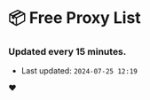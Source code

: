 # :package: Free Proxy List
### Updated every 15 minutes.

- Last updated: `2024-07-25 12:19`

:heart:
